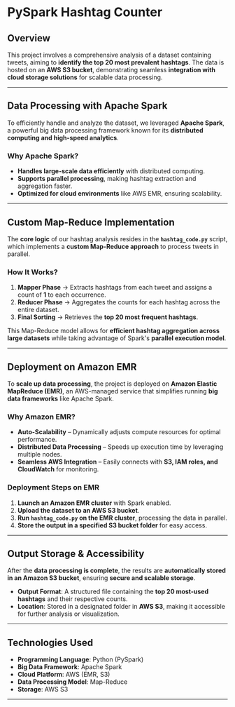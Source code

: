 # PySpark Hashtag Counter  

## Overview  
This project involves a comprehensive analysis of a dataset containing tweets, aiming to **identify the top 20 most prevalent hashtags**. The data is hosted on an **AWS S3 bucket**, demonstrating seamless **integration with cloud storage solutions** for scalable data processing.  

---

## Data Processing with Apache Spark 
To efficiently handle and analyze the dataset, we leveraged **Apache Spark**, a powerful big data processing framework known for its **distributed computing and high-speed analytics**.  

### Why Apache Spark?  
- **Handles large-scale data efficiently** with distributed computing.  
- **Supports parallel processing**, making hashtag extraction and aggregation faster.  
- **Optimized for cloud environments** like AWS EMR, ensuring scalability.  

---

## Custom Map-Reduce Implementation  
The **core logic** of our hashtag analysis resides in the **`hashtag_code.py`** script, which implements a **custom Map-Reduce approach** to process tweets in parallel.  

### How It Works? 
1. **Mapper Phase** → Extracts hashtags from each tweet and assigns a count of **1** to each occurrence.  
2. **Reducer Phase** → Aggregates the counts for each hashtag across the entire dataset.  
3. **Final Sorting** → Retrieves the **top 20 most frequent hashtags**.  

This Map-Reduce model allows for **efficient hashtag aggregation across large datasets** while taking advantage of Spark's **parallel execution model**.  

---

## Deployment on Amazon EMR 
To **scale up data processing**, the project is deployed on **Amazon Elastic MapReduce (EMR)**, an AWS-managed service that simplifies running **big data frameworks** like Apache Spark.  

### Why Amazon EMR?  
- **Auto-Scalability** – Dynamically adjusts compute resources for optimal performance.  
- **Distributed Data Processing** – Speeds up execution time by leveraging multiple nodes.  
- **Seamless AWS Integration** – Easily connects with **S3, IAM roles, and CloudWatch** for monitoring.  

### Deployment Steps on EMR  
1. **Launch an Amazon EMR cluster** with Spark enabled.  
2. **Upload the dataset to an AWS S3 bucket**.  
3. **Run `hashtag_code.py` on the EMR cluster**, processing the data in parallel.  
4. **Store the output in a specified S3 bucket folder** for easy access.  

---

## Output Storage & Accessibility 
After the **data processing is complete**, the results are **automatically stored in an Amazon S3 bucket**, ensuring **secure and scalable storage**.  

- **Output Format**: A structured file containing the **top 20 most-used hashtags** and their respective counts.  
- **Location**: Stored in a designated folder in **AWS S3**, making it accessible for further analysis or visualization.  

---

## Technologies Used  
- **Programming Language**: Python (PySpark)  
- **Big Data Framework**: Apache Spark  
- **Cloud Platform**: AWS (EMR, S3)  
- **Data Processing Model**: Map-Reduce  
- **Storage**: AWS S3  

---
